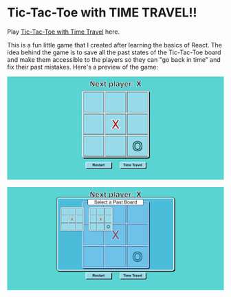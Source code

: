 # Tic-Tac-Toe with TIME TRAVEL!!

Play [Tic-Tac-Toe with Time Travel](https://theboyroy05.github.io/Tic-Tac-Toe/) here.

This is a fun little game that I created after learning the basics of React. The idea behind the game is to save all the past states of the Tic-Tac-Toe board and make them accessible to the players so they can "go back in time" and fix their past mistakes. Here's a preview of the game: 

![Tic Tac Toe Demo](/Images/TicTacToe.png)

![Time Travel](/Images/TimeTravel.png)
